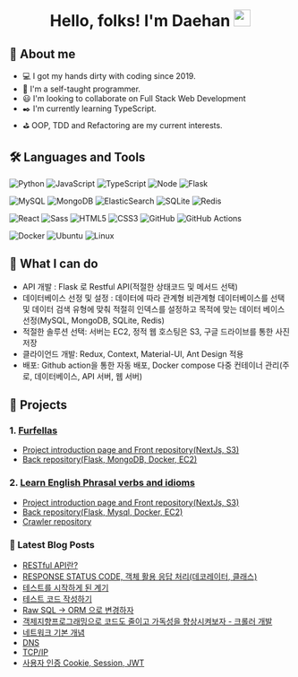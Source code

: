 <h1 align="center">
  Hello, folks! I'm Daehan
  <img src="https://raw.githubusercontent.com/MartinHeinz/MartinHeinz/master/wave.gif" width="30px">
</h1>

## 🦊 About me
- 💻 I got my hands dirty with coding since 2019.
- 🌳 I'm a self-taught programmer.
- 😃 I'm looking to collaborate on Full Stack Web Development
- ✒️ I'm currently learning TypeScript.
- ⛳ OOP, TDD and Refactoring are my current interests.

## 🛠️ Languages and Tools
![Python](https://img.shields.io/badge/Python-3776AB?style=for-the-badge&logo=python&logoColor=white)
![JavaScript](https://img.shields.io/badge/JavaScript-F7DF1E?style=for-the-badge&logo=javascript&logoColor=black)
![TypeScript](https://img.shields.io/badge/TypeScript-007ACC?style=for-the-badge&logo=typescript&logoColor=white)
![Node](https://img.shields.io/badge/Node.js-43853D?style=for-the-badge&logo=node.js&logoColor=white)
![Flask](https://img.shields.io/badge/Flask-000000?style=for-the-badge&logo=flask&logoColor=white)

![MySQL](https://img.shields.io/badge/MySQL-00000F?style=for-the-badge&logo=mysql&logoColor=white)
![MongoDB](https://img.shields.io/badge/MongoDB-4EA94B?style=for-the-badge&logo=mongodb&logoColor=white)
![ElasticSearch](https://img.shields.io/badge/-ElasticSearch-005571?style=for-the-badge&logo=elasticsearch)
![SQLite](https://img.shields.io/badge/sqlite-%2307405e.svg?style=for-the-badge&logo=sqlite&logoColor=white)
![Redis](https://img.shields.io/badge/redis-%23DD0031.svg?style=for-the-badge&logo=redis&logoColor=white)

![React](https://img.shields.io/badge/React-20232A?style=for-the-badge&logo=react&logoColor=61DAFB)
![Sass](https://img.shields.io/badge/Sass-CC6699?style=for-the-badge&logo=sass&logoColor=white)
![HTML5](https://img.shields.io/badge/HTML5-E34F26?style=for-the-badge&logo=html5&logoColor=white)
![CSS3](https://img.shields.io/badge/CSS3-1572B6?style=for-the-badge&logo=css3&logoColor=white)
![GitHub](https://img.shields.io/badge/GitHub-100000?style=for-the-badge&logo=github&logoColor=white)
![GitHub Actions](https://img.shields.io/badge/githubactions-%232671E5.svg?style=for-the-badge&logo=githubactions&logoColor=white)

![Docker](https://img.shields.io/badge/docker-%230db7ed.svg?style=for-the-badge&logo=docker&logoColor=white)
![Ubuntu](https://img.shields.io/badge/Ubuntu-E95420?style=for-the-badge&logo=ubuntu&logoColor=white)
![Linux](https://img.shields.io/badge/Linux-FCC624?style=for-the-badge&logo=linux&logoColor=black)

## 🐶 What I can do
* API 개발 : Flask 로 Restful API(적절한 상태코드 및 메서드 선택)
* 데이터베이스 선정 및 설정 : 데이터에 따라 관계형 비관계형 데이터베이스를 선택 및 데이터 검색 유형에 맞춰 적절히 인덱스를 설정하고 목적에 맞는 데이터 베이스 선정(MySQL, MongoDB, SQLite, Redis)
* 적절한 솔루션 선택: 서버는 EC2, 정적 웹 호스팅은 S3, 구글 드라이브를 통한 사진 저장
* 클라이언드 개발: Redux, Context, Material-UI, Ant Design 적용
* 배포: Github action을 통한 자동 배포, Docker compose 다중 컨테이너 관리(주로, 데이터베이스, API 서버, 웹 서버)

## 🚀 Projects
### 1. [Furfellas](http://furfellas.foxlee.kr/)
* [Project introduction page and Front repository(NextJs, S3)](https://github.com/daehan0226/furfellas)
* [Back repository(Flask, MongoDB, Docker, EC2)](https://github.com/daehan0226/furfellas_server)
### 2. [Learn English Phrasal verbs and idioms](http://english.foxlee.kr/)
* [Project introduction page and Front repository(NextJs, S3)](https://github.com/daehan0226/learn-english)
* [Back repository(Flask, Mysql, Docker, EC2)](https://github.com/daehan0226/learn-english-server)
* [Crawler repository](https://github.com/daehan0226/learn-english-crawler)

### 📕 Latest Blog Posts
* [RESTful API란?](https://foxlee.tistory.com/18)
* [RESPONSE STATUS CODE, 객체 활용 응답 처리(데코레이터, 클래스)](https://foxlee.tistory.com/85)
* [테스트를 시작하게 된 계기](https://foxlee.tistory.com/82)
* [테스트 코드 작성하기](https://foxlee.tistory.com/83)
* [Raw SQL -> ORM 으로 변경하자](https://foxlee.tistory.com/84)
* [객제지향프로그래밍으로 코드도 줄이고 가독성을 향상시켜보자 - 크롤러 개발](https://foxlee.tistory.com/79)
* [네트워크 기본 개념](https://foxlee.tistory.com/50)
* [DNS](https://foxlee.tistory.com/25)
* [TCP/IP](https://foxlee.tistory.com/51)
* [사용자 인증 Cookie, Session, JWT](https://foxlee.tistory.com/27)
